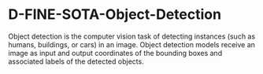 # D-FINE-SOTA-Object-Detection
Object detection is the computer vision task of detecting instances (such as humans, buildings, or cars) in an image. Object detection models receive an image as input and output coordinates of the bounding boxes and associated labels of the detected objects.
